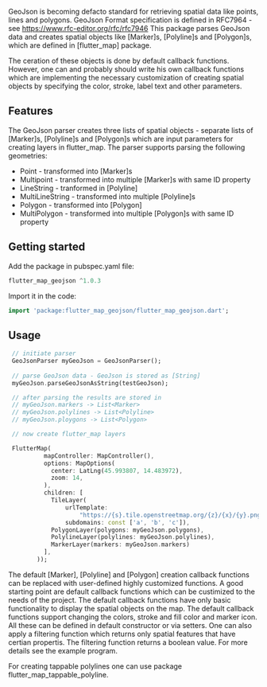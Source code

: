 <!--
This README describes the package. If you publish this package to pub.dev,
this README's contents appear on the landing page for your package.

For information about how to write a good package README, see the guide for
[writing package pages](https://dart.dev/guides/libraries/writing-package-pages).

For general information about developing packages, see the Dart guide for
[creating packages](https://dart.dev/guides/libraries/create-library-packages)
and the Flutter guide for
[developing packages and plugins](https://flutter.dev/developing-packages).
-->

GeoJson is becoming defacto standard for retrieving spatial data like points, lines and polygons.
GeoJson Format specification is defined in RFC7964 - see https://www.rfc-editor.org/rfc/rfc7946
This package parses GeoJson data and creates spatial objects like [Marker]s, [Polyline]s and [Polygon]s, 
which are defined in [flutter_map] package.

The ceration of these objects is done by default callback functions. However, one can and probably should 
write his own callback functions which are implementing the necessary customization of creating spatial objects by specifying 
the color, stroke, label text and other parameters.  


## Features

The GeoJson parser creates three lists of spatial objects - separate lists of [Marker]s, [Polyline]s and [Polygon]s which are input parameters for creating layers in flutter_map.
The parser supports parsing the following geometries:

- Point - transformed into [Marker]s
- Multipoint - transformed into multiple [Marker]s with same ID property
- LineString - tranformed in [Polyline]
- MultiLineString - transformed into multiple [Polyline]s
- Polygon - transformed into [Polygon]
- MultiPolygon - transformed into multiple [Polygon]s with same ID property


## Getting started

Add the package in pubspec.yaml file:

```dart
flutter_map_geojson ^1.0.3
```

Import it in the code:

```dart
import 'package:flutter_map_geojson/flutter_map_geojson.dart';
```


## Usage


```dart
 // initiate parser 
 GeoJsonParser myGeoJson = GeoJsonParser();
 
 // parse GeoJson data - GeoJson is stored as [String]
 myGeoJson.parseGeoJsonAsString(testGeoJson);

 // after parsing the results are stored in 
 // myGeoJson.markers -> List<Marker>
 // myGeoJson.polylines -> List<Polyline>
 // myGeoJson.ploygons -> List<Polygon>

 // now create flutter_map layers

 FlutterMap(
          mapController: MapController(),
          options: MapOptions(
            center: LatLng(45.993807, 14.483972),
            zoom: 14,
          ),
          children: [
            TileLayer(
                urlTemplate:
                    "https://{s}.tile.openstreetmap.org/{z}/{x}/{y}.png",
                subdomains: const ['a', 'b', 'c']),
            PolygonLayer(polygons: myGeoJson.polygons),
            PolylineLayer(polylines: myGeoJson.polylines),
            MarkerLayer(markers: myGeoJson.markers)
          ],
        ));
```

The default [Marker], [Polyline] and [Polygon] creation callback functions can be replaced with user-defined highly customized
functions. A good starting point are default callback functions which can be custimized to the needs of the project. The default callback functions have only basic functionality to display the spatial objects on the map. The default callback functions support changing the colors, stroke and fill color and marker icon. All these can be defined in default constructor or via setters. 
One can also apply a filtering function which returns only spatial features that have certian propertis. The filtering function returns a boolean value. For more details see the example program.

For creating tappable polylines one can use package flutter_map_tappable_polyline.


